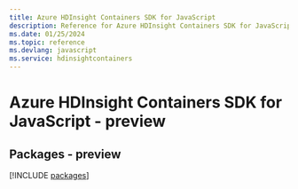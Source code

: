 ```yaml
---
title: Azure HDInsight Containers SDK for JavaScript
description: Reference for Azure HDInsight Containers SDK for JavaScript
ms.date: 01/25/2024
ms.topic: reference
ms.devlang: javascript
ms.service: hdinsightcontainers
---
```

# Azure HDInsight Containers SDK for JavaScript - preview
## Packages - preview
[!INCLUDE [packages](hdinsight-containers-index.md)]